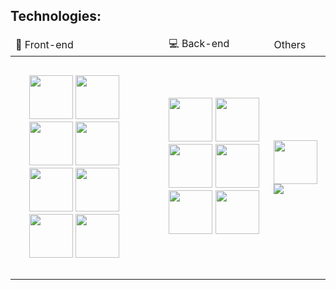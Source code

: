 ## Technologies:
<table>
  <thead>
      <td>🎨 Front-end</td>
      <td>💻 Back-end</td>
      <td>Others</td>
  </thead>
  <tbody>
    <tr>
      <td style="padding: 30px">
        <img width="70px" src="https://cdn.jsdelivr.net/gh/devicons/devicon@latest/icons/html5/html5-original.svg" />
        <img width="70px" src="https://cdn.jsdelivr.net/gh/devicons/devicon@latest/icons/css3/css3-original.svg" />
        <img width="70px" src="https://cdn.jsdelivr.net/gh/devicons/devicon@latest/icons/javascript/javascript-original.svg" />
        <img width="70px" src="https://cdn.jsdelivr.net/gh/devicons/devicon@latest/icons/react/react-original.svg" />
        <img width="70px" src="https://cdn.jsdelivr.net/gh/devicons/devicon@latest/icons/typescript/typescript-original.svg" />
        <img width="70px" src="https://cdn.jsdelivr.net/gh/devicons/devicon@latest/icons/nextjs/nextjs-original.svg" />
        <img width="70px" src="https://cdn.jsdelivr.net/gh/devicons/devicon@latest/icons/tailwindcss/tailwindcss-original.svg" />
        <img width="70px" src="https://cdn.jsdelivr.net/gh/devicons/devicon@latest/icons/redux/redux-original.svg" />
      </td>
      <td>
        <img width="70px" src="https://cdn.jsdelivr.net/gh/devicons/devicon@latest/icons/nodejs/nodejs-original-wordmark.svg" />
        <img width="70px" src="https://cdn.jsdelivr.net/gh/devicons/devicon@latest/icons/typescript/typescript-original.svg" />
        <img width="70px" src="https://cdn.jsdelivr.net/gh/devicons/devicon@latest/icons/express/express-original.svg" />
        <img width="70px" src="https://cdn.jsdelivr.net/gh/devicons/devicon@latest/icons/prisma/prisma-original.svg" />
        <img width="70px" src="https://cdn.jsdelivr.net/gh/devicons/devicon@latest/icons/postgresql/postgresql-original.svg" />
        <img width="70px" src="https://cdn.jsdelivr.net/gh/devicons/devicon@latest/icons/mongodb/mongodb-original-wordmark.svg" />
      </td>
      <td>
        <img width="70px" src="https://cdn.jsdelivr.net/gh/devicons/devicon@latest/icons/git/git-original.svg" />
        <img src="https://cdn.jsdelivr.net/gh/devicons/devicon@latest/icons/ubuntu/ubuntu-original.svg" />
      </td>
    </tr>
  </tbody>
</table>
